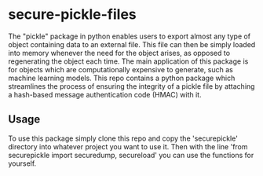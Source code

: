 # secure-pickle-files
The "pickle" package in python enables users to export almost any type of object containing data to an external file. This file can then be simply loaded into memory whenever the need for the object arises, as opposed to regenerating the object each time. The main application of this package is for objects which are computationally expensive to generate, such as machine learning models. This repo contains a python package which streamlines the process of ensuring the integrity of a pickle file by attaching a hash-based message authentication code (HMAC) with it.

## Usage

To use this package simply clone this repo and copy the 'securepickle' directory into whatever project you want to use it. Then with the line 'from securepickle import securedump, secureload' you can use the functions for yourself.
